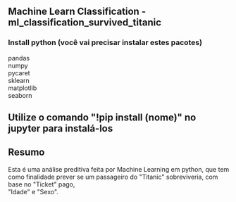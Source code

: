 ## Machine Learn Classification - ml_classification_survived_titanic

### Install python (você vai precisar instalar estes pacotes)

pandas <br>
numpy <br>
pycaret <br>
sklearn <br>
matplotlib <br>
seaborn <br>

## Utilize o comando "!pip install (nome)" no jupyter para instalá-los

## Resumo <br>
Esta é uma análise preditiva feita por Machine Learning em python, que tem <br>
como finalidade prever se um passageiro do "Titanic" sobreviveria, com base no "Ticket" pago, <br>
"Idade" e "Sexo".


